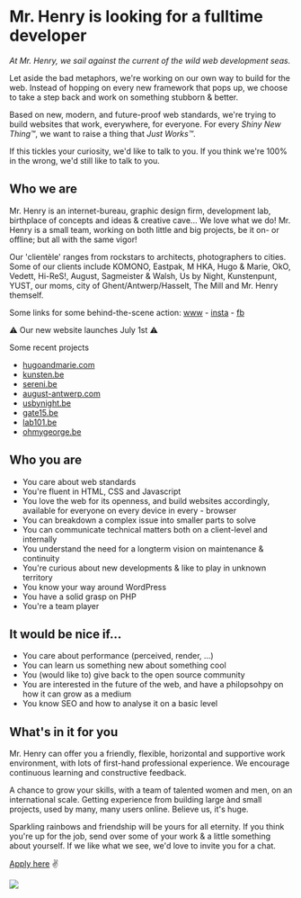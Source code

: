 # Mr. Henry is looking for a fulltime developer

*At Mr. Henry, we sail against the current of the wild web development seas.*

Let aside the bad metaphors, we're working on our own way to build for the web. Instead of hopping on every new framework that pops up, we choose to take a step back and work on something stubborn & better.

Based on new, modern, and future-proof web standards, we're trying to build websites that work, everywhere, for everyone. For every *Shiny New Thing™*, we want to raise a thing that *Just Works™*.

If this tickles your curiosity, we'd like to talk to you.
If you think we're 100% in the wrong, we'd still like to talk to you.

## Who we are

Mr. Henry is an internet-bureau, graphic design firm, development lab, birthplace of concepts and ideas & creative cave... We love what we do! Mr. Henry is a small team, working on both little and big projects, be it on- or offline; but all with the same vigor!

Our 'clientèle' ranges from rockstars to architects, photographers to cities. Some of our clients include KOMONO, Eastpak, M HKA, Hugo & Marie, OkO, Vedett, Hi-ReS!, August, Sagmeister & Walsh, Us by Night, Kunstenpunt, YUST, our moms, city of Ghent/Antwerp/Hasselt, The Mill and Mr. Henry themself.

Some links for some behind-the-scene action: [www](https://www.mrhenry.be) - [insta](https://instagram.com/wearemrhenry)  - [fb](https://fb.com/wearemrhenry) 

⚠️ Our new website launches July 1st ⚠️

Some recent projects

- [hugoandmarie.com](https://www.hugoandmarie.com)
- [kunsten.be](https://www.kunsten.be)
- [sereni.be](https://www.sereni.be)
- [august-antwerp.com](https://www.august-antwerp.com)
- [usbynight.be](https://www.usbynight.be)
- [gate15.be](https://www.gate15.be)
- [lab101.be](https://www.lab101.be)
- [ohmygeorge.be](https://www.ohmygeorge.be)

## Who you are

- You care about web standards
- You're fluent in HTML, CSS and Javascript
- You love the web for its openness, and build websites accordingly, available for everyone on every device in every - browser
- You can breakdown a complex issue into smaller parts to solve
- You can communicate technical matters both on a client-level and internally 
- You understand the need for a longterm vision on maintenance & continuity
- You're curious about new developments & like to play in unknown territory
- You know your way around WordPress 
- You have a solid grasp on PHP
- You're a team player

## It would be nice if...

- You care about performance (perceived, render, …)
- You can learn us something new about something cool
- You (would like to) give back to the open source community
- You are interested in the future of the web, and have a philopsohpy on how it can grow as a medium
- You know SEO and how to analyse it on a basic level

## What's in it for you

Mr. Henry can offer you a friendly, flexible, horizontal and supportive work environment, with lots of first-hand professional experience. We encourage continuous learning and constructive feedback.

A chance to grow your skills, with a team of talented women and men, on an international scale. Getting experience from building large ànd small projects, used by many, many users online. Believe us, it's huge.

Sparkling rainbows and friendship will be yours for all eternity. If you think you're up for the job, send over some of your work & a little something about yourself. If we like what we see, we'd love to invite you for a chat.

[Apply here](mailto:jobs@mrhenry.be) ✌️

<img src="http://from.mrhenry.be/withlove/thanks-padding.png">
